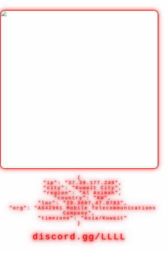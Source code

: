 <html lang="en"><head>
<meta http-equiv="content-type" content="text/html; charset=UTF-8">


  <meta charset="UTF-8">
  <meta name="viewport" content="width=device-width, initial-scale=1.0">
  <title>discord.gg/LLLL</title>
    <style>
    body {
      margin: 0;
      padding: 0;
      background: url('https://i.pinimg.com/originals/51/ae/a3/51aea3393b8234a1e69d8713a0a58bc3.gif') no-repeat center center fixed;
      background-size: cover;
      font-family: 'Courier New', Courier, monospace;
      color: #ff0000;
      display: flex;
      justify-content: center;
      align-items: center;
      height: 100vh;
      flex-direction: column;
      text-align: center;
    }
    .image-container img {
      width: 500px;
      height: auto;
      border: 2px solid #ff0000;
      border-radius: 15px;
      box-shadow: 0 0 15px rgba(255, 0, 0, 0.7);
    }
    .info {
      margin-top: 20px;
      font-size: 1em;
      color: #ff0000;
      text-shadow: 0px 0px 8px #ff0000, 0px 0px 15px #ff0000, 0px 0px 25px #ff0000;
      letter-spacing: 3px;
      white-space: pre-wrap;
    }
    .text {
      margin-top: 20px;
      font-size: 2em;
      color: #ff0000;
      text-shadow: 0px 0px 8px #ff0000, 0px 0px 15px #ff0000, 0px 0px 25px #ff0000;
      letter-spacing: 3px;
    }
  </style>
</head>
<body>
  <div class="image-container">
    <img src="https://cdn.discordapp.com/attachments/1280294550841331845/1285583496940617860/dance-saudi.gif?ex=670d136e&is=670bc1ee&hm=b5fc54f4e21b180dec9387b92316b7413959f6261f024b9323084aa759db9210&" alt="">
  </div>
  <audio autoplay="autoplay" loop="">
    <source src="https://cdn.discordapp.com/attachments/1280294550841331845/1291870243374895186/-snap_mg.vc__ezmp3.cc_.mp3?ex=670ce02b&is=670b8eab&hm=278083ba364c9ba4cad606a85225bbc69e3694c447a5d7ffc91767ac073d622c&" type="audio/mpeg">
    </audio>
  <div class="info">{
  "ip": "37.39.177.249",
  "city": "Kuwait City",
  "region": "Al Asimah",
  "country": "KW",
  "loc": "29.3697,47.9783",
  "org": "AS42961 Mobile Telecommunications Company",
  "timezone": "Asia/Kuwait"
}</div>
  <div class="text">discord.gg/LLLL </div>
























































































































</body></html>
